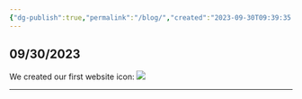 ```yaml
---
{"dg-publish":true,"permalink":"/blog/","created":"2023-09-30T09:39:35.934-07:00","updated":"2023-09-30T09:40:50.125-07:00"}
---
```



## 09/30/2023

We created our first website icon:
![](https://i.imgur.com/e8V4NQt.jpg)

---
